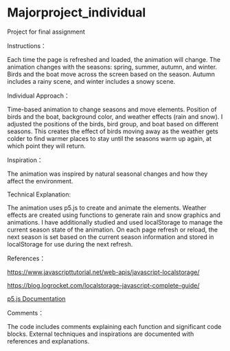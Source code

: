 # Majorproject_individual
Project for final assignment

Instructions：

Each time the page is refreshed and loaded, the animation will change.
The animation changes with the seasons: spring, summer, autumn, and winter.
Birds and the boat move across the screen based on the season.
Autumn includes a rainy scene, and winter includes a snowy scene.

Individual Approach：

Time-based animation to change seasons and move elements.
Position of birds and the boat, background color, and weather effects (rain and snow).
I adjusted the positions of the birds, bird group, and boat based on different seasons. This creates the effect of birds moving away as the weather gets colder to find warmer places to stay until the seasons warm up again, at which point they will return.

Inspiration：

The animation was inspired by natural seasonal changes and how they affect the environment.

Technical Explanation:

The animation uses p5.js to create and animate the elements.
Weather effects are created using functions to generate rain and snow graphics and animations.
I have additionally studied and used localStorage to manage the current season state of the animation. On each page refresh or reload, the next season is set based on the current season information and stored in localStorage for use during the next refresh.

References：

https://www.javascripttutorial.net/web-apis/javascript-localstorage/

https://blog.logrocket.com/localstorage-javascript-complete-guide/

[p5.js Documentation](https://p5js.org/zh-Hans/reference/)

Comments：

The code includes comments explaining each function and significant code blocks.
External techniques and inspirations are documented with references and explanations.
